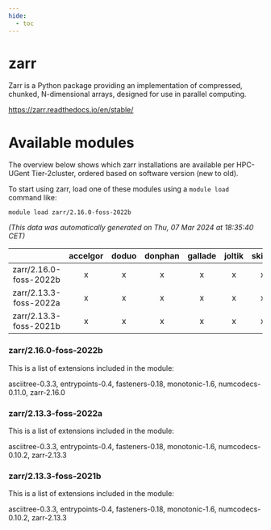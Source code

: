 ```yaml
---
hide:
  - toc
---
```


zarr
====


Zarr is a Python package providing an implementation of compressed, chunked, N-dimensional arrays, designed for use in parallel computing.

https://zarr.readthedocs.io/en/stable/
# Available modules


The overview below shows which zarr installations are available per HPC-UGent Tier-2cluster, ordered based on software version (new to old).

To start using zarr, load one of these modules using a `module load` command like:

```shell
module load zarr/2.16.0-foss-2022b
```

*(This data was automatically generated on Thu, 07 Mar 2024 at 18:35:40 CET)*  

| |accelgor|doduo|donphan|gallade|joltik|skitty|
| :---: | :---: | :---: | :---: | :---: | :---: | :---: |
|zarr/2.16.0-foss-2022b|x|x|x|x|x|x|
|zarr/2.13.3-foss-2022a|x|x|x|x|x|x|
|zarr/2.13.3-foss-2021b|x|x|x|x|x|x|


### zarr/2.16.0-foss-2022b

This is a list of extensions included in the module:

asciitree-0.3.3, entrypoints-0.4, fasteners-0.18, monotonic-1.6, numcodecs-0.11.0, zarr-2.16.0

### zarr/2.13.3-foss-2022a

This is a list of extensions included in the module:

asciitree-0.3.3, entrypoints-0.4, fasteners-0.18, monotonic-1.6, numcodecs-0.10.2, zarr-2.13.3

### zarr/2.13.3-foss-2021b

This is a list of extensions included in the module:

asciitree-0.3.3, entrypoints-0.4, fasteners-0.18, monotonic-1.6, numcodecs-0.10.2, zarr-2.13.3